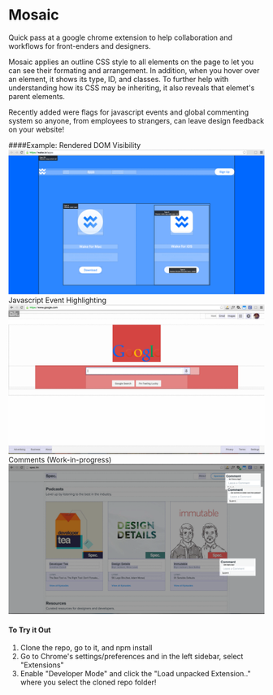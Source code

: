 # Mosaic
Quick pass at a google chrome extension to help collaboration and workflows for front-enders and designers.

Mosaic applies an outline CSS style to all elements on the page to let you can see their formating and arrangement. In addition, when you hover over an element, it shows its type, ID, and classes. To further help with understanding how its CSS may be inheriting, it also reveals that elemet's parent elements.

Recently added were flags for javascript events and global commenting system so anyone, from employees to strangers, can leave design feedback on your website!

####Example:
Rendered DOM Visibility
![I love that blue!](/screenshot2.png)
Javascript Event Highlighting
![Not as neat!](/screenshot3.png)
Comments (Work-in-progress)
![Getting there!](/screenshot4.png)


#### To Try it Out
1. Clone the repo, go to it, and npm install
2. Go to Chrome's settings/preferences and in the left sidebar, select "Extensions"
3. Enable "Developer Mode" and click the "Load unpacked Extension.." where you select the cloned repo folder!